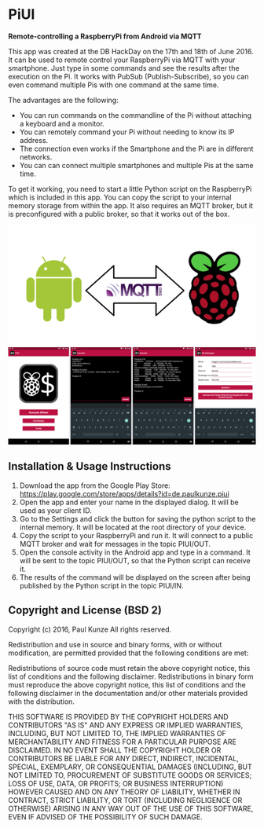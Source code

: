 # PiUI

**Remote-controlling a RaspberryPi from Android via MQTT**

This app was created at the DB HackDay on the 17th and 18th of June 2016.
It can be used to remote control your RaspberryPi via MQTT with your smartphone. Just type in some commands and see the results after the execution on the Pi. It works with PubSub (Publish-Subscribe), so you can even command multiple Pis with one command at the same time.

The advantages are the following:

- You can run commands on the commandline of the Pi without attaching a keyboard and a monitor.
- You can remotely command your Pi without needing to know its IP address.
- The connection even works if the Smartphone and the Pi are in different networks.
- You can can connect multiple smartphones and multiple Pis at the same time.

To get it working, you need to start a little Python script on the RaspberryPi which is included in this app. You can copy the script to your internal memory storage from within the app.
It also requires an MQTT broker, but it is preconfigured with a public broker, so that it works out of the box.

![function](/images/01.png?raw=true)
![function](/images/02.png?raw=true)


## Installation & Usage Instructions

1. Download the app from the Google Play Store: https://play.google.com/store/apps/details?id=de.paulkunze.piui
2. Open the app and enter your name in the displayed dialog. It will be used as your client ID.
3. Go to the Settings and click the button for saving the python script to the internal memory. It will be located at the root directory of your device.
4. Copy the script to your RaspberryPi and run it. It will connect to a public MQTT broker and wait for messages in the topic PIUI/OUT.
5. Open the console activity in the Android app and type in a command. It will be sent to the topic PIUI/OUT, so that the Python script can receive it.
6. The results of the command will be displayed on the screen after being published by the Python script in the topic PIUI/IN.


## Copyright and License (BSD 2)

Copyright (c) 2016, Paul Kunze All rights reserved.

Redistribution and use in source and binary forms, with or without modification, are permitted provided that the following conditions are met:

Redistributions of source code must retain the above copyright notice, this list of conditions and the following disclaimer. Redistributions in binary form must reproduce the above copyright notice, this list of conditions and the following disclaimer in the documentation and/or other materials provided with the distribution.

THIS SOFTWARE IS PROVIDED BY THE COPYRIGHT HOLDERS AND CONTRIBUTORS "AS IS" AND ANY EXPRESS OR IMPLIED WARRANTIES, INCLUDING, BUT NOT LIMITED TO, THE IMPLIED WARRANTIES OF MERCHANTABILITY AND FITNESS FOR A PARTICULAR PURPOSE ARE DISCLAIMED. IN NO EVENT SHALL THE COPYRIGHT HOLDER OR CONTRIBUTORS BE LIABLE FOR ANY DIRECT, INDIRECT, INCIDENTAL, SPECIAL, EXEMPLARY, OR CONSEQUENTIAL DAMAGES (INCLUDING, BUT NOT LIMITED TO, PROCUREMENT OF SUBSTITUTE GOODS OR SERVICES; LOSS OF USE, DATA, OR PROFITS; OR BUSINESS INTERRUPTION) HOWEVER CAUSED AND ON ANY THEORY OF LIABILITY, WHETHER IN CONTRACT, STRICT LIABILITY, OR TORT (INCLUDING NEGLIGENCE OR OTHERWISE) ARISING IN ANY WAY OUT OF THE USE OF THIS SOFTWARE, EVEN IF ADVISED OF THE POSSIBILITY OF SUCH DAMAGE.